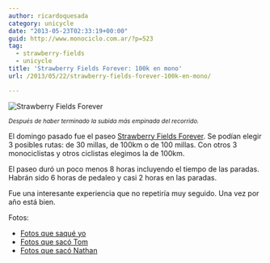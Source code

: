```yaml
---
author: ricardoquesada
category: unicycle
date: "2013-05-23T02:33:19+00:00"
guid: http://www.monociclo.com.ar/?p=523
tag:
  - strawberry-fields
  - unicycle
title: 'Strawberry Fields Forever: 100k en mono'
url: /2013/05/22/strawberry-fields-forever-100k-en-mono/

---
```

![Strawberry Fields Forever](/images/strawberry_2013_ricardo.jpg)

<small>*Después de haber terminado la subida más empinada del recorrido.*</small>

El domingo pasado fue el paseo [Strawberry Fields Forever](http://www.strawberryfields.org/about-the-ride/routes/).
Se podían elegir 3 posibles rutas: de 30 millas, de 100km o de 100 millas.
Con otros 3 monociclistas y otros ciclistas elegimos la de 100km.

El paseo duró un poco menos 8 horas incluyendo el tiempo de las paradas.
Habrán sido 6 horas de pedaleo y casi 2 horas en las paradas.

Fue una interesante experiencia que no repetiría muy seguido.
Una vez por año está bien.

Fotos:

- [Fotos que saqué yo](http://www.flickr.com/photos/ricardoquesada/sets/72157633564048123/)
- [Fotos que sacó Tom](http://www.flickr.com/photos/tholub/sets/72157633567318028/)
- [Fotos que sacó Nathan](http://nhoover.smugmug.com/Unicycling/Coker-Rides/Strawberry-Fields-Forever-2013/29532519_SXqCvZ#!i=2524754429&k=N4Q4gJS)
